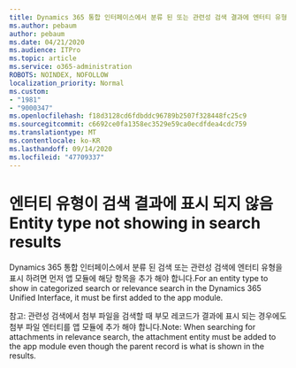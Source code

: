 ```yaml
---
title: Dynamics 365 통합 인터페이스에서 분류 된 또는 관련성 검색 결과에 엔터티 유형이 표시 되지 않음
ms.author: pebaum
author: pebaum
ms.date: 04/21/2020
ms.audience: ITPro
ms.topic: article
ms.service: o365-administration
ROBOTS: NOINDEX, NOFOLLOW
localization_priority: Normal
ms.custom:
- "1981"
- "9000347"
ms.openlocfilehash: f18d3128cd6fdbddc96789b2507f328448fc25c9
ms.sourcegitcommit: c6692ce0fa1358ec3529e59ca0ecdfdea4cdc759
ms.translationtype: MT
ms.contentlocale: ko-KR
ms.lasthandoff: 09/14/2020
ms.locfileid: "47709337"
---
```

# <a name="entity-type-not-showing-in-search-results"></a><span data-ttu-id="8370d-102">엔터티 유형이 검색 결과에 표시 되지 않음</span><span class="sxs-lookup"><span data-stu-id="8370d-102">Entity type not showing in search results</span></span>

<span data-ttu-id="8370d-103">Dynamics 365 통합 인터페이스에서 분류 된 검색 또는 관련성 검색에 엔터티 유형을 표시 하려면 먼저 앱 모듈에 해당 항목을 추가 해야 합니다.</span><span class="sxs-lookup"><span data-stu-id="8370d-103">For an entity type to show in categorized search or relevance search in the Dynamics 365 Unified Interface, it must be first added to the app module.</span></span>

<span data-ttu-id="8370d-104">참고: 관련성 검색에서 첨부 파일을 검색할 때 부모 레코드가 결과에 표시 되는 경우에도 첨부 파일 엔터티를 앱 모듈에 추가 해야 합니다.</span><span class="sxs-lookup"><span data-stu-id="8370d-104">Note: When searching for attachments in relevance search, the attachment entity must be added to the app module even though the parent record is what is shown in the results.</span></span>
